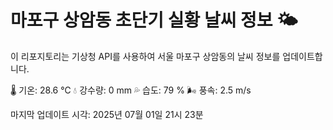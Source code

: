 
# 마포구 상암동 초단기 실황 날씨 정보 🌤️

이 리포지토리는 기상청 API를 사용하여 서울 마포구 상암동의 날씨 정보를 업데이트합니다. 

🌡️ 기온: 28.6 ℃
💧 강수량: 0 mm
💦 습도: 79 %
🌬️ 풍속: 2.5 m/s

마지막 업데이트 시각: 2025년 07월 01일 21시 23분    
